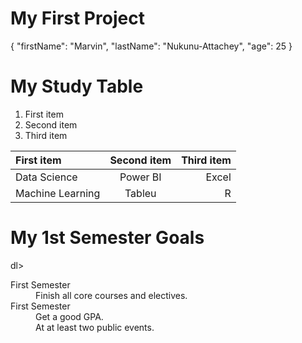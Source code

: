 # My First Project
{
  "firstName": "Marvin",
  "lastName": "Nukunu-Attachey",
  "age": 25
}

# My Study Table
1. First item
2. Second item
3. Third item

| First item  | Second item | Third item    |
| :---        |    :----:   |          ---: |
| Data Science      | Power BI      | Excel   |
| Machine Learning  | Tableu        | R      |

# My 1st Semester Goals
dl>
  <dt>First Semester</dt>
  <dd>Finish all core courses and electives.</dd>
  <dt>First Semester</dt>
  <dd>Get a good GPA. </dd>
  <dd>At at least two public events.</dd>
</dl>

